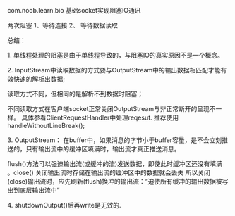 com.noob.learn.bio 基础socket实现阻塞IO通讯


两次阻塞 1、等待连接 2、 等待数据读取
<P>
总结：
<p>
1.
单线程处理的阻塞是由于单线程导致的，与阻塞IO的真实原因不是一个概念。
<p>
2.
InputStream中读取数据的方式要与OutputStream中的输出数据相匹配才能有效快速的解析出数据;
<p>
读取方式不同，但相同的是解析不到数据时阻塞；
<p>
不同读取方式在客户端socket正常关闭OutputStream与非正常断开的呈现不一样。
具体参看ClientRequestHandler中处理reqesut. 推荐使用handleWithoutLineBreak();
<p>
3.
OutputStream： 在buffer中，如果消息的字节小于buffer容量，是不会立刻推送的，只有输出流中的缓冲区填满时，输出流才真正推送消息。
<p>
flush()方法可以强迫输出流(或缓冲的流)发送数据，即使此时缓冲区还没有填满 。close() 关闭输出流时存储在输出流的缓冲区中的数据就会丢失
所以关闭(close)输出流时，应先刷新(flush)换冲的输出流：“迫使所有缓冲的输出数据被写出到底层输出流中”
<p>
4. shutdownOutput()后再write是无效的.

